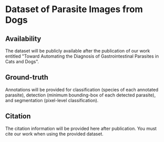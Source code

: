 # Dataset of Parasite Images from Dogs

## Availability
  The dataset will be publicly available after the publication of our work entitled "Toward Automating the Diagnosis of Gastrointestinal
Parasites in Cats and Dogs".
  
## Ground-truth
  Annotations will be provided for classification (species of each annotated parasite), detection (minimum bounding-box of each detected parasite), and segmentation (pixel-level classification).
  
## Citation
  The citation information will be provided here after publication. You must cite our work when using the provided dataset.
